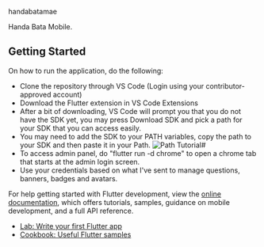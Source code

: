  handabatamae

Handa Bata Mobile.

## Getting Started

On how to run the application, do the following:
- Clone the repository through VS Code (Login using your contributor-approved account)
- Download the Flutter extension in VS Code Extensions
- After a bit of downloading, VS Code will prompt you that you do not have the SDK yet, you may press Download SDK and pick a path for your SDK that you can access easily.
- You may need to add the SDK to your PATH variables, copy the path to your SDK and then paste it in your Path.
![Path Tutorial](https://github.com/user-attachments/assets/b41a3494-3f68-4bbc-8849-4a60eca178a3)#
- To access admin panel, do "flutter run -d chrome" to open a chrome tab that starts at the admin login screen.
- Use your credentials based on what I've sent to manage questions, banners, badges and avatars.



For help getting started with Flutter development, view the
[online documentation](https://docs.flutter.dev/), which offers tutorials,
samples, guidance on mobile development, and a full API reference.

- [Lab: Write your first Flutter app](https://docs.flutter.dev/get-started/codelab)
- [Cookbook: Useful Flutter samples](https://docs.flutter.dev/cookbook)
